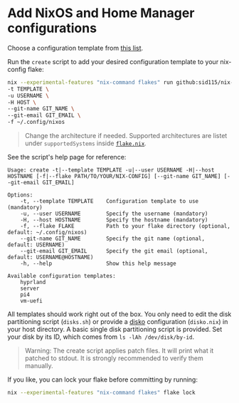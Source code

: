 # Add NixOS and Home Manager configurations

Choose a configuration template from [this list](https://github.com/sid115/nix-core/tree/master/apps/create/templates).

Run the `create` script to add your desired configuration template to your nix-config flake:

```bash
nix --experimental-features "nix-command flakes" run github:sid115/nix-core#apps.x86_64-linux.create -- \
-t TEMPLATE \
-u USERNAME \
-H HOST \
--git-name GIT_NAME \
--git-email GIT_EMAIL \
-f ~/.config/nixos
```

> Change the architecture if needed. Supported architectures are listet under `supportedSystems` inside [`flake.nix`](https://github.com/sid115/nix-core/blob/master/flake.nix).

See the script's help page for reference:

```
Usage: create -t|--template TEMPLATE -u|--user USERNAME -H|--host HOSTNAME [-f|--flake PATH/TO/YOUR/NIX-CONFIG] [--git-name GIT_NAME] [--git-email GIT_EMAIL]

Options:
    -t, --template TEMPLATE    Configuration template to use (mandatory)
    -u, --user USERNAME        Specify the username (mandatory)
    -H, --host HOSTNAME        Specify the hostname (mandatory)
    -f, --flake FLAKE          Path to your flake directory (optional, default: ~/.config/nixos)
    --git-name GIT_NAME        Specify the git name (optional, default: USERNAME)
    --git-email GIT_EMAIL      Specify the git email (optional, default: USERNAME@HOSTNAME)
    -h, --help                 Show this help message

Available configuration templates:
    hyprland
    server
    pi4
    vm-uefi
```

All templates should work right out of the box. You only need to edit the disk partitioning script (`disks.sh`) or provide a [disko](https://github.com/nix-community/disko) configuration (`disko.nix`) in your host directory. A basic single disk partitioning script is provided. Set your disk by its ID, which comes from `ls -lAh /dev/disk/by-id`.

> Warning: The create script applies patch files. It will print what it patched to stdout. It is strongly recommended to verify them manually.

If you like, you can lock your flake before committing by running:

```bash
nix --experimental-features "nix-command flakes" flake lock
```
